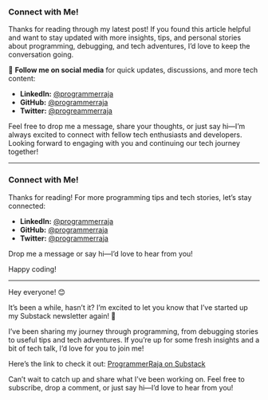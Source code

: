 

### Connect with Me!

Thanks for reading through my latest post! If you found this article helpful and want to stay updated with more insights, tips, and personal stories about programming, debugging, and tech adventures, I’d love to keep the conversation going.

🔗 **Follow me on social media** for quick updates, discussions, and more tech content:

- **LinkedIn:** [@programmerraja](https://www.linkedin.com/in/programmerraja/)
- **GitHub:** [@programmerraja](https://github.com/programmerraja)
- **Twitter:** [@progreammerraja](https://twitter.com/Programmerraja)

Feel free to drop me a message, share your thoughts, or just say hi—I’m always excited to connect with fellow tech enthusiasts and developers. Looking forward to engaging with you and continuing our tech journey together!



---

### Connect with Me!

Thanks for reading! For more programming tips and tech stories, let’s stay connected:

- **LinkedIn:** [@programmerraja](https://www.linkedin.com/in/programmerraja/)
- **GitHub:** [@programmerraja](https://github.com/programmerraja)
- **Twitter:** [@programmerraja](https://twitter.com/Programmerraja)

Drop me a message or say hi—I’d love to hear from you!

Happy coding!

---
Hey everyone! 😊

It’s been a while, hasn’t it? I’m excited to let you know that I’ve started up my Substack newsletter again! 🎉

I’ve been sharing my journey through programming, from debugging stories to useful tips and tech adventures. If you’re up for some fresh insights and a bit of tech talk, I’d love for you to join me!

Here’s the link to check it out: [ProgrammerRaja on Substack](https://programmerraja.substack.com/)

Can’t wait to catch up and share what I’ve been working on. Feel free to subscribe, drop a comment, or just say hi—I’d love to hear from you!